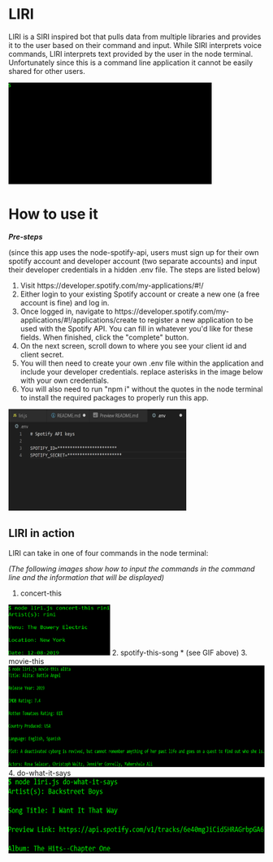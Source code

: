 # LIRI
<p>LIRI is a SIRI inspired bot that pulls data from multiple libraries and provides it to the user based on their command and input. While SIRI interprets voice commands, LIRI interprets text provided by the user in the node terminal. Unfortunately since this is a command line application it cannot be easily shared for other users.</p>
<img src="images/liriIntro.gif" alt="liriGif" height="200" width="400">

# How to use it
*<strong>Pre-steps</strong>*
<p>(since this app uses the node-spotify-api, users must sign up for their own spotify account and developer account (two separate accounts) and input their developer credentials in a hidden .env file. The steps are listed below)</p>
<ol>
  <li>Visit https://developer.spotify.com/my-applications/#!/
  <li>Either login to your existing Spotify account or create a new one (a free account is fine) and log in.
  <li>Once logged in, navigate to https://developer.spotify.com/my-applications/#!/applications/create to register a new application to be used with the Spotify API. You can fill in whatever you'd like for these fields. When finished, click the "complete" button.
  <li>On the next screen, scroll down to where you see your client id and client secret. 
  <li>You will then need to create your own .env file within the application and include your developer credentials. replace asterisks in the image below with your own credentials.
  <li>You will also need to run "npm i" without the quotes in the node terminal to install the required packages to properly run this app.
</ol>
<img src="images/envfile.png" alt="env" height="200" width="350">

## LIRI in action
<p>LIRI can take in one of four commands in the node terminal:</p>

*<p>(The following images show how to input the commands in the command line and the information that will be displayed)</p>*

1. concert-this <br>
  <img src="images/concert-command.png" alt="conCom" height="100" width ="200">
2. spotify-this-song
  * (see GIF above)
3. movie-this <br>
  <img src="images/movie-command.png" alt="movCom" height="200" width ="800">
4. do-what-it-says <br>
  <img src="images/random-command.png" alt="ranCom" height="150" width ="600">
